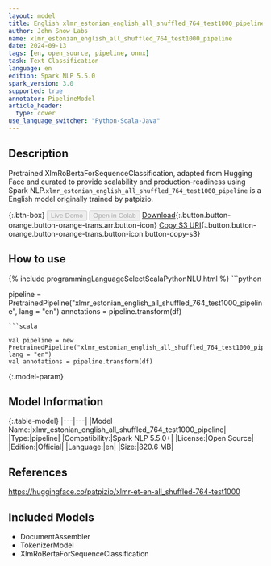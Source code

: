 ```yaml
---
layout: model
title: English xlmr_estonian_english_all_shuffled_764_test1000_pipeline pipeline XlmRoBertaForSequenceClassification from patpizio
author: John Snow Labs
name: xlmr_estonian_english_all_shuffled_764_test1000_pipeline
date: 2024-09-13
tags: [en, open_source, pipeline, onnx]
task: Text Classification
language: en
edition: Spark NLP 5.5.0
spark_version: 3.0
supported: true
annotator: PipelineModel
article_header:
  type: cover
use_language_switcher: "Python-Scala-Java"
---
```


## Description

Pretrained XlmRoBertaForSequenceClassification, adapted from Hugging Face and curated to provide scalability and production-readiness using Spark NLP.`xlmr_estonian_english_all_shuffled_764_test1000_pipeline` is a English model originally trained by patpizio.

{:.btn-box}
<button class="button button-orange" disabled>Live Demo</button>
<button class="button button-orange" disabled>Open in Colab</button>
[Download](https://s3.amazonaws.com/auxdata.johnsnowlabs.com/public/models/xlmr_estonian_english_all_shuffled_764_test1000_pipeline_en_5.5.0_3.0_1726196635798.zip){:.button.button-orange.button-orange-trans.arr.button-icon}
[Copy S3 URI](s3://auxdata.johnsnowlabs.com/public/models/xlmr_estonian_english_all_shuffled_764_test1000_pipeline_en_5.5.0_3.0_1726196635798.zip){:.button.button-orange.button-orange-trans.button-icon.button-copy-s3}

## How to use



<div class="tabs-box" markdown="1">
{% include programmingLanguageSelectScalaPythonNLU.html %}
```python

pipeline = PretrainedPipeline("xlmr_estonian_english_all_shuffled_764_test1000_pipeline", lang = "en")
annotations =  pipeline.transform(df)   

```
```scala

val pipeline = new PretrainedPipeline("xlmr_estonian_english_all_shuffled_764_test1000_pipeline", lang = "en")
val annotations = pipeline.transform(df)

```
</div>

{:.model-param}
## Model Information

{:.table-model}
|---|---|
|Model Name:|xlmr_estonian_english_all_shuffled_764_test1000_pipeline|
|Type:|pipeline|
|Compatibility:|Spark NLP 5.5.0+|
|License:|Open Source|
|Edition:|Official|
|Language:|en|
|Size:|820.6 MB|

## References

https://huggingface.co/patpizio/xlmr-et-en-all_shuffled-764-test1000

## Included Models

- DocumentAssembler
- TokenizerModel
- XlmRoBertaForSequenceClassification